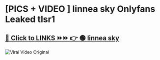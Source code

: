 
 # [PICS + VIDEO ] linnea sky Onlyfans Leaked tlsr1

## <h2><a href="https://clipsfans.com/linnea_sky&ref=git">🔗 Click to LINKS ⏩⏩ 👉 🟢 linnea sky </a></h2>

<a href="https://clipsfans.com/linnea_sky&ref=git" rel="nofollow" data-target="animated-image.originalLink"><img src="https://i.ibb.co.com/xMMVF88/686577567.gif" alt="Viral Video Original" style="max-width: 100%; display: inline-block;" data-target="animated-image.originalImage"></a>


